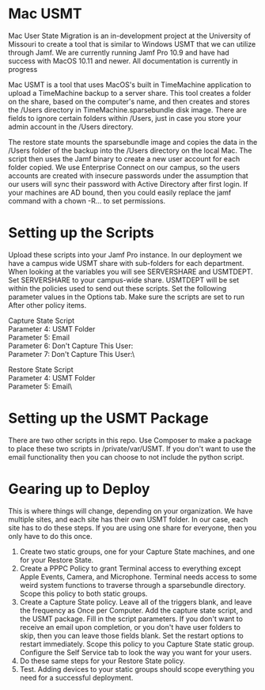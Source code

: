 # Mac USMT
Mac User State Migration is an in-development project at the University of Missouri to create a tool that is similar to Windows USMT that we can utilize through Jamf. We are currently running Jamf Pro 10.9 and have had success with MacOS 10.11 and newer. All documentation is currently in progress

Mac USMT is a tool that uses MacOS's built in TimeMachine application to upload a TimeMachine backup to a server share. This tool creates a folder on the share, based on the computer's name, and then creates and stores the /Users directory in TimeMachine.sparsebundle disk image. There are fields to ignore certain folders within /Users, just in case you store your admin account in the /Users directory.

The restore state mounts the sparsebundle image and copies the data in the /Users folder of the backup into the /Users directory on the local Mac. The script then uses the Jamf binary to create a new user account for each folder copied. We use Enterprise Connect on our campus, so the users accounts are created with insecure passwords under the assumption that our users will sync their password with Active Directory after first login. If your machines are AD bound, then you could easily replace the jamf command with a chown -R... to set permissions.

# Setting up the Scripts
Upload these scripts into your Jamf Pro instance.
In our deployment we have a campus wide USMT share with sub-folders for each department. When looking at the variables you will see SERVERSHARE and USMTDEPT. Set SERVERSHARE to your campus-wide share. USMTDEPT will be set within the policies used to send out these scripts. Set the following parameter values in the Options tab. Make sure the scripts are set to run After other policy items.

Capture State Script\
Parameter 4:  USMT Folder\
Parameter 5:  Email\
Parameter 6:  Don't Capture This User:\
Parameter 7:  Don't Capture This User:\


Restore State Script\
Parameter 4:  USMT Folder\
Parameter 5:  Email\

# Setting up the USMT Package
There are two other scripts in this repo. Use Composer to make a package to place these two scripts in /private/var/USMT. If you don't want to use the email functionality then you can choose to not include the python script.

# Gearing up to Deploy
This is where things will change, depending on your organization. We have multiple sites, and each site has their own USMT folder. In our case, each site has to do these steps. If you are using one share for everyone, then you only have to do this once.

1. Create two static groups, one for your Capture State machines, and one for your Restore State.
2. Create a PPPC Policy to grant Terminal access to everything except Apple Events, Camera, and Microphone. Terminal needs access  to some weird system functions to traverse through a sparsebundle directory. Scope this policy to both static groups.
3. Create a Capture State policy. Leave all of the triggers blank, and leave the frequency as Once per Computer. Add the capture state script, and the USMT package. Fill in the script parameters. If you don't want to receive an email upon completion, or you don't have user folders to skip, then you can leave those fields blank. Set the restart options to restart immediately. Scope this policy to you Capture State static group. Configure the Self Service tab to look the way you want for your users.
4. Do these same steps for your Restore State policy.
5. Test. Adding devices to your static groups should scope everything you need for a successful deployment.
